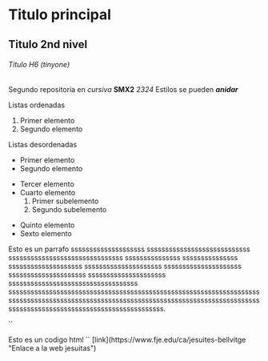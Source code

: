 # Titulo principal

## Titulo 2nd nivel

###### Titulo H6 (tinyone)

Segundo repositoria en *cursiva* **SMX2** *2324*
Estilos se pueden **_anidar_** 

Listas ordenadas

1. Primer elemento  
2. Segundo elemento 

Listas desordenadas

* Primer elemento
* Segundo elemento
- Tercer elemento
- Cuarto elemento 
    1. Primer subelemento
    2. Segundo subelemento
+ Quinto elemento 
+ Sexto elemento

Esto es un parrafo ssssssssssssssssssss ssssssssssssssssssssssssssss sssssssssssssssssssssssssssssss sssssssssssssss sssssssssssssss ssssssssssssssssssss sssssssssssssssssssss sssssssssssssssssssss sssssssssssssssssssss sssssssssssssssssssss sssssssssssssssssssssssssssssssssss ssssssssssssssssssssssssssssssssssssssssssssssssssssssssssssssssssssssssssssssssssssssssssssssssssssssssssssssssssssssssssssssssssssssssssssssssssssssssssssssssssssssssssssssssss.

``
<html>
    <head>
    <head>
    <body>
        <p> Esto es un codigo html
    <body>
</html>
``
[link](https://www.fje.edu/ca/jesuites-bellvitge "Enlace a la web jesuitas")